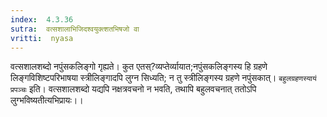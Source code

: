 ```yaml
---
index:  4.3.36
sutra:  वत्सशालाभिजिदश्वयुक्त्शतभिषजो वा
vritti:  nyasa
---
```



वत्सशालशब्दो नपुंसकलिङ्गो गृह्यते। कुत एतस्?व्यप्तेर्व्यायात;नपुंसकलिङ्गस्य हि ग्रहणे लिङ्गविशिष्टपरिभाषया स्त्रीलिङ्गादपि लुग्न सिध्यति; न तु स्त्रीलिङ्गस्य ग्रहणे नपुंसकात्।
`बहुलग्रहणस्यायं प्रपञ्चः` इति। वत्सशालशब्दो यद्यपि नक्षत्रवचनो न भवति, तथापि बहुलवचनात् ततोऽपि लुग्भविष्यतीत्यभिप्रायः।।


